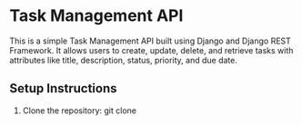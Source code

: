 # Task Management API

This is a simple Task Management API built using Django and Django REST Framework. It allows users to create, update, delete, and retrieve tasks with attributes like title, description, status, priority, and due date.

## Setup Instructions

1. Clone the repository:
   git clone <repository-url>
